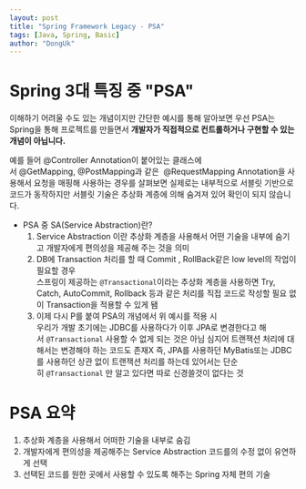 ```yaml
---
layout: post
title: "Spring Framework Legacy - PSA"
tags: [Java, Spring, Basic]
author: "DongUk"
---
```



# Spring 3대 특징 중 "PSA"
이해하기 어려울 수도 있는 개념이지만 간단한 예시를 통해 알아보면
우선 PSA는 Spring을 통해 프로젝트를 만들면서 **개발자가 직접적으로 컨트롤하거나 구현할 수 있는 개념이 아닙니다.**

예를 들어
@Controller Annotation이 붙어있는 클래스에서 @GetMapping, @PostMapping과 같은 
@RequestMapping Annotation을 사용해서 요청을 매핑해 사용하는 경우를 살펴보면
실제로는 내부적으로 서블릿 기반으로 코드가 동작하지만 서블릿 기술은 추상화 계층에 의해 숨겨져 있어 확인이 되지 않습니다.

- PSA 중 SA(Service Abstraction)란?
    1. Service Abstraction 이란 추상화 계층을 사용해서 어떤 기술을 내부에 숨기고 개발자에게 편의성을 제공해 주는 것을 의미
    2. DB에 Transaction 처리를 할 때 Commit , RollBack같은 low level의 작업이 필요할 경우<br/>
        스프링이 제공하는 `@Transactional`이라는 추상화 계층을 사용하면 Try, Catch, AutoCommit, Rollback 등과 같은 처리를 직접 코드로 작성할 필요 없이 Transaction을 적용할 수 있게 됌
    3. 이제 다시 P를 붙여 PSA의 개념에서 위 예시를 적용 시<br/>
        우리가 개발 초기에는 JDBC를 사용하다가 이후 JPA로 변경한다고 해서 `@Transactional` 사용할 수 없게 되는 것은 아님
        심지어 트랜잭션 처리에 대해서는 변경해야 하는 코드도 존재X
        즉, JPA를 사용하던 MyBatis또는 JDBC를 사용하던 상관 없이 트랜잭션 처리를 하는데 있어서는 단순히 `@Transactional` 만 알고 있다면 따로 신경쓸것이 없다는 것

# PSA 요약
1. 추상화 계층을 사용해서 어떠한 기술을 내부로 숨김
2. 개발자에게 편의성을 제공해주는 Service Abstraction 코드를의 수정 없이 유연하게 선택
3. 선택된 코드를 원한 곳에서 사용할 수 있도록 해주는 Spring 자체 편의 기술
